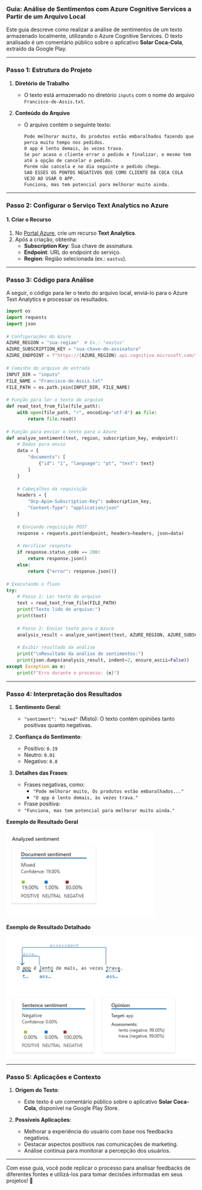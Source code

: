 ### **Guia: Análise de Sentimentos com Azure Cognitive Services a Partir de um Arquivo Local**

Este guia descreve como realizar a análise de sentimentos de um texto armazenado localmente, utilizando o Azure Cognitive Services. O texto analisado é um comentário público sobre o aplicativo **Solar Coca-Cola**, extraído da Google Play.

---

### **Passo 1: Estrutura do Projeto**

1. **Diretório de Trabalho**
   - O texto está armazenado no diretório `inputs` com o nome do arquivo `Francisco-de-Assis.txt`.

2. **Conteúdo do Arquivo**
   - O arquivo contém o seguinte texto:
     ```plaintext
     Pode melhorar muito, Os produtos estão embaralhados fazendo que perca muito tempo nos pedidos. 
     O app é lento demais, às vezes trava. 
     Se por acaso o cliente errar o pedido e finalizar, o mesmo tem até a opção de cancelar o pedido. 
     Porém não cancela e no dia seguinte o pedido chega. 
     SAO ESSES OS PONTOS NEGATIVOS QUE COMO CLIENTE DA COCA COLA VEJO AO USAR O APP. 
     Funciona, mas tem potencial para melhorar muito ainda.
     ```

---

### **Passo 2: Configurar o Serviço Text Analytics no Azure**

#### **1. Criar o Recurso**
1. No [Portal Azure](https://portal.azure.com/), crie um recurso **Text Analytics**.
2. Após a criação, obtenha:
   - **Subscription Key**: Sua chave de assinatura.
   - **Endpoint**: URL do endpoint do serviço.
   - **Region**: Região selecionada (ex.: `eastus`).

---

### **Passo 3: Código para Análise**

A seguir, o código para ler o texto do arquivo local, enviá-lo para o Azure Text Analytics e processar os resultados.

```python
import os
import requests
import json

# Configurações do Azure
AZURE_REGION = "sua-regiao"  # Ex.: "eastus"
AZURE_SUBSCRIPTION_KEY = "sua-chave-de-assinatura"
AZURE_ENDPOINT = f"https://{AZURE_REGION}.api.cognitive.microsoft.com/text/analytics/v3.1/sentiment"

# Caminho do arquivo de entrada
INPUT_DIR = "inputs"
FILE_NAME = "Francisco-de-Assis.txt"
FILE_PATH = os.path.join(INPUT_DIR, FILE_NAME)

# Função para ler o texto do arquivo
def read_text_from_file(file_path):
    with open(file_path, "r", encoding="utf-8") as file:
        return file.read()

# Função para enviar o texto para o Azure
def analyze_sentiment(text, region, subscription_key, endpoint):
    # Dados para envio
    data = {
        "documents": [
            {"id": "1", "language": "pt", "text": text}
        ]
    }

    # Cabeçalhos da requisição
    headers = {
        "Ocp-Apim-Subscription-Key": subscription_key,
        "Content-Type": "application/json"
    }

    # Enviando requisição POST
    response = requests.post(endpoint, headers=headers, json=data)

    # Verificar resposta
    if response.status_code == 200:
        return response.json()
    else:
        return {"error": response.json()}

# Executando o fluxo
try:
    # Passo 1: Ler texto do arquivo
    text = read_text_from_file(FILE_PATH)
    print("Texto lido do arquivo:")
    print(text)

    # Passo 2: Enviar texto para o Azure
    analysis_result = analyze_sentiment(text, AZURE_REGION, AZURE_SUBSCRIPTION_KEY, AZURE_ENDPOINT)

    # Exibir resultado da análise
    print("\nResultado da análise de sentimentos:")
    print(json.dumps(analysis_result, indent=2, ensure_ascii=False))
except Exception as e:
    print(f"Erro durante o processo: {e}")
```

---

### **Passo 4: Interpretação dos Resultados**

1. **Sentimento Geral**:
   - `"sentiment": "mixed"` (Misto): O texto contém opiniões tanto positivas quanto negativas.
   
2. **Confiança do Sentimento**:
   - Positivo: `0.19`
   - Neutro: `0.01`
   - Negativo: `0.8`

3. **Detalhes das Frases**:
   - Frases negativas, como: 
     - `"Pode melhorar muito, Os produtos estão embaralhados..."`
     - `"O app é lento demais, às vezes trava."`
   - Frase positiva:
   - `"Funciona, mas tem potencial para melhorar muito ainda."`
    
**Exemplo de Resultado Geral**

![Análise de Sentimentos - Resultado Geral](./prints/print-1.png)

**Exemplo de Resultado Detalhado**

![Análise de Sentimentos - Detalhe](./prints/print-2.png)

---

### **Passo 5: Aplicações e Contexto**

1. **Origem do Texto**:
   - Este texto é um comentário público sobre o aplicativo **Solar Coca-Cola**, disponível na Google Play Store.

2. **Possíveis Aplicações**:
   - Melhorar a experiência do usuário com base nos feedbacks negativos.
   - Destacar aspectos positivos nas comunicações de marketing.
   - Análise contínua para monitorar a percepção dos usuários.

---

Com esse guia, você pode replicar o processo para analisar feedbacks de diferentes fontes e utilizá-los para tomar decisões informadas em seus projetos! 🚀
